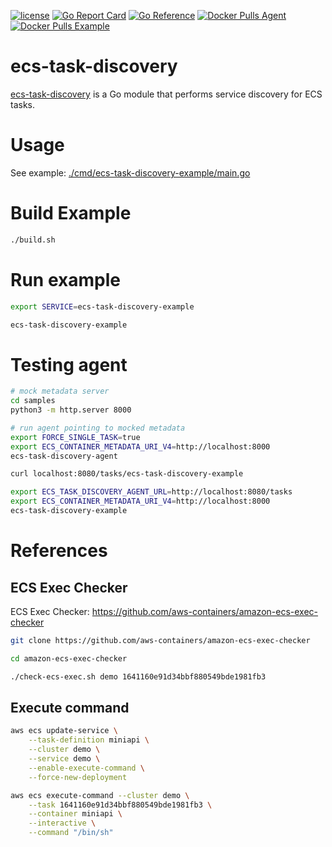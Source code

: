 [![license](http://img.shields.io/badge/license-MIT-blue.svg)](https://github.com/udhos/ecs-task-discovery/blob/main/LICENSE)
[![Go Report Card](https://goreportcard.com/badge/github.com/udhos/ecs-task-discovery)](https://goreportcard.com/report/github.com/udhos/ecs-task-discovery)
[![Go Reference](https://pkg.go.dev/badge/github.com/udhos/ecs-task-discovery.svg)](https://pkg.go.dev/github.com/udhos/ecs-task-discovery)
[![Docker Pulls Agent](https://img.shields.io/docker/pulls/udhos/ecs-task-discovery-agent)](https://hub.docker.com/r/udhos/ecs-task-discovery-agent)
[![Docker Pulls Example](https://img.shields.io/docker/pulls/udhos/ecs-task-discovery-example)](https://hub.docker.com/r/udhos/ecs-task-discovery-example)

# ecs-task-discovery

[ecs-task-discovery](https://github.com/udhos/ecs-task-discovery?tab=readme-ov-file) is a Go module that performs service discovery for ECS tasks.

# Usage

See example: [./cmd/ecs-task-discovery-example/main.go](./cmd/ecs-task-discovery-example/main.go)

# Build Example

```bash
./build.sh
```

# Run example

```bash
export SERVICE=ecs-task-discovery-example

ecs-task-discovery-example
```

# Testing agent

```bash
# mock metadata server
cd samples
python3 -m http.server 8000

# run agent pointing to mocked metadata
export FORCE_SINGLE_TASK=true
export ECS_CONTAINER_METADATA_URI_V4=http://localhost:8000
ecs-task-discovery-agent

curl localhost:8080/tasks/ecs-task-discovery-example

export ECS_TASK_DISCOVERY_AGENT_URL=http://localhost:8080/tasks
export ECS_CONTAINER_METADATA_URI_V4=http://localhost:8000
ecs-task-discovery-example
```

# References

## ECS Exec Checker

ECS Exec Checker: https://github.com/aws-containers/amazon-ecs-exec-checker

```bash
git clone https://github.com/aws-containers/amazon-ecs-exec-checker

cd amazon-ecs-exec-checker

./check-ecs-exec.sh demo 1641160e91d34bbf880549bde1981fb3
```

## Execute command

```bash
aws ecs update-service \
    --task-definition miniapi \
    --cluster demo \
    --service demo \
    --enable-execute-command \
    --force-new-deployment

aws ecs execute-command --cluster demo \
    --task 1641160e91d34bbf880549bde1981fb3 \
    --container miniapi \
    --interactive \
    --command "/bin/sh"
```
